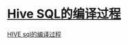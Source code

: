 # [Hive SQL的编译过程](https://tech.meituan.com/2014/02/12/hive-sql-to-mapreduce.html)

[HIVE sql的编译过程](https://tech.meituan.com/2014/02/12/hive-sql-to-mapreduce.html)

